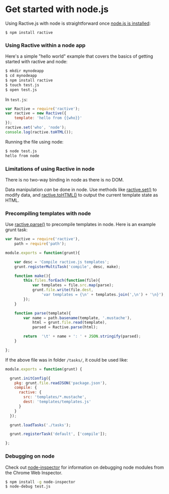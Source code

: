 # Get started with node.js


Using Ractive.js with node is straightforward once [node.js is installed](http://nodejs.org/):
```
$ npm install ractive
```

### Using Ractive within a node app

Here's a simple "hello world" example that covers the basics of getting started
 with ractive and node:
```sh
$ mkdir mynodeapp
$ cd mynodeapp
$ npm install ractive
$ touch test.js
$ open test.js
```

In `test.js`:
```js
var Ractive = require('ractive');
var ractive = new Ractive({
    template: 'hello from {{who}}'
});
ractive.set('who', 'node');
console.log(ractive.toHTML());
```

Running the file using node:
```sh
$ node test.js
hello from node
```

### Limitations of using Ractive in node

There is no two-way binding in node as there is no DOM.

Data manipulation _can_ be done in node. Use methods like
[ractive.set()](ractive.set().md) to modify data, and [ractive.toHTML()](ractive.toHTML().md)
to output the current template state as HTML.

### Precompiling templates with node

Use [ractive.parse()](ractive.parse().md) to precompile templates in node. Here is an
example grunt task:

```js
var Ractive = require('ractive'),
	path = require('path');

module.exports = function(grunt){

	var desc = 'Compile ractive.js templates';
	grunt.registerMultiTask('compile', desc, make);

	function make(){
		this.files.forEach(function(file){
			var templates = file.src.map(parse);
			grunt.file.write(file.dest,
				'var templates = {\n' + templates.join(',\n') + '\n}');
		});
	}

	function parse(template){
		var name = path.basename(template, '.mustache'),
			html = grunt.file.read(template),
			parsed = Ractive.parse(html);

		return  '\t' + name + ': ' + JSON.stringify(parsed);
	}

};
```

If the above file was in folder `/tasks/`, it could be used like:

```js
module.exports = function(grunt) {

  grunt.initConfig({
    pkg: grunt.file.readJSON('package.json'),
    compile: {
      ractive: {
        src: 'templates/*.mustache',
        dest: 'templates/templates.js'
      }
    }
  });

  grunt.loadTasks('./tasks');

  grunt.registerTask('default', ['compile']);

};
```

### Debugging on node

Check out [node-inspector](https://github.com/node-inspector/node-inspector)
for information on debugging node modules from the Chrome Web Inspector.
```sh
$ npm install -g node-inspector
$ node-debug test.js
```

